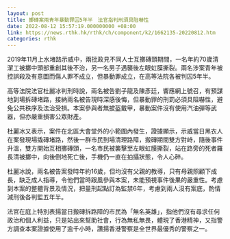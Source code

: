 ```yaml
---
layout: post
title: 擲磚案兩青年暴動罪囚5年半　法官指判刑須具阻嚇性
date: 2022-08-12 15:57:19.000000000 +08:00
link: https://news.rthk.hk/rthk/ch/component/k2/1662135-20220812.htm
categories: rthk
---
```


2019年11月上水堵路示威中，兩批政見不同人士互擲磚頭期間，一名年約70歲清潔工被擲中頭部重創其後不治，另一名男子遇襲後左眼虹膜撕裂。兩名涉案青年被控誤殺及有意圖而傷人罪不成立，但暴動罪成立，在高等法院各被判囚5年半。

高等法院法官杜麗冰判刑時說，兩名被告劉子龍及陳彥廷，響應網上號召，有預謀地到場拆磚堵路，接納兩名被告現時深感後悔，但暴動罪的刑罰必須具阻嚇性，避免公共秩序及法治受損。本案參與者無披盔戴甲，暴動案件沒有使用汽油彈等武器，但亦嚴重損害公眾財產。

杜麗冰又表示，案件在北區大會堂外的小範圍內發生，證據顯示，示威當日黑衣人在案發現場撬磚堵路，然後一群市民到場清理路障，搬磚期間雙方對峙，隨後事件升溫，雙方開始互相擲磚頭，一名巿民被襲擊至左眼虹膜撕裂，站在路旁的死者羅長清被擲中，向後倒地死亡後，手機仍一直在拍攝狀態，令人心碎。

杜麗冰說，兩名被告案發時年約16歲，但均沒有父親的教導，只有母親照顧下成長，缺乏成人指導，令他們當時跟風參與本案，未能預視事件後果的嚴重性。考慮到本案的整體背景及情況，把量刑起點訂為監禁6年，考慮到兩人沒有案底，酌情減刑後各判監五年半。

法官在庭上特別表揚當日搬磚拆路障的市民為「無名英雄」，指他們沒有尋求任何政治和個人利益，只是站出來幫助社會，行為無私無畏，體現了香港精神，又指警方調查本案證據使用了逾千小時，讚揚香港警察是全世界最優秀的警察之一。
